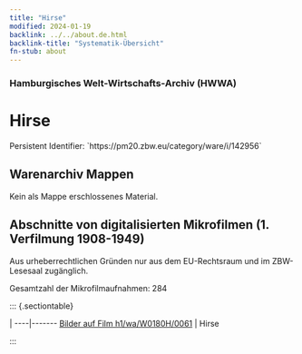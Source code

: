 ```yaml
---
title: "Hirse"
modified: 2024-01-19
backlink: ../../about.de.html
backlink-title: "Systematik-Übersicht"
fn-stub: about
---
```


### Hamburgisches Welt-Wirtschafts-Archiv (HWWA)

# Hirse

<div class="hint">Persistent Identifier: `https://pm20.zbw.eu/category/ware/i/142956`</div>







## Warenarchiv Mappen





Kein als Mappe erschlossenes Material.



<a id="filmsections" />

## Abschnitte von digitalisierten Mikrofilmen (1. Verfilmung 1908-1949)

<p>Aus urheberrechtlichen Gründen nur aus dem EU-Rechtsraum und im ZBW-Lesesaal zugänglich.</p>


<p>Gesamtzahl der Mikrofilmaufnahmen: 284</p>





::: {.sectiontable}

 | 
----|-------
<a class="btn" href="https://pm20.zbw.eu/film/h1/wa/W0180H/0061" rel="nofollow">Bilder auf Film h1/wa/W0180H/0061</a> | Hirse


:::
















